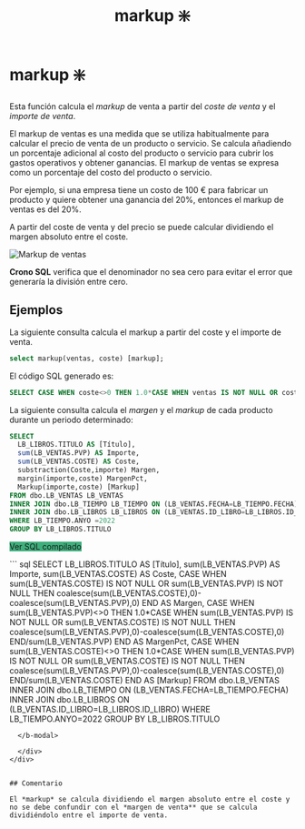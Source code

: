 ﻿---
SidebarGroup: index-math-functions
title: markup ❇️
Autogenerated: true
---

# markup ❇️


Esta función calcula el *markup* de venta a partir del *coste de venta* y el *importe de venta*. 

El markup de ventas es una medida que se utiliza habitualmente para calcular el precio de venta de un producto o servicio. Se calcula añadiendo un porcentaje adicional al costo del producto o servicio para cubrir los gastos operativos y obtener ganancias. El markup de ventas se expresa como un porcentaje del costo del producto o servicio.

Por ejemplo, si una empresa tiene un costo de 100 € para fabricar un producto y quiere obtener una ganancia del 20%, entonces el markup de ventas es del 20%.

A partir del coste de venta y del precio se puede calcular dividiendo el margen absoluto entre el coste.

![Markup de ventas](/images/markup.png)


**Crono SQL** verifica que el denominador no sea cero para evitar el error que generaría la división entre cero.

## Ejemplos

La siguiente consulta calcula el markup a partir del coste y el importe de venta.

<div>

``` sql
select markup(ventas, coste) [markup];
```

El código SQL generado es:

``` sql
SELECT CASE WHEN coste<>0 THEN 1.0*CASE WHEN ventas IS NOT NULL OR coste IS NOT NULL THEN coalesce(ventas,0)-coalesce(coste,0) END/coste END AS [markup]
```
</div>


La siguiente consulta calcula el *margen* y el *markup* de cada producto durante un periodo determinado:

<div class="mt-1 mb-2 row">
  <div class="col-lg-12">

``` sql
SELECT
  LB_LIBROS.TITULO AS [Título],
  sum(LB_VENTAS.PVP) AS Importe,
  sum(LB_VENTAS.COSTE) AS Coste,
  substraction(Coste,importe) Margen,
  margin(importe,coste) MargenPct,
  Markup(importe,coste) [Markup]
FROM dbo.LB_VENTAS LB_VENTAS
INNER JOIN dbo.LB_TIEMPO LB_TIEMPO ON (LB_VENTAS.FECHA=LB_TIEMPO.FECHA)
INNER JOIN dbo.LB_LIBROS LB_LIBROS ON (LB_VENTAS.ID_LIBRO=LB_LIBROS.ID_LIBRO)
WHERE LB_TIEMPO.ANYO =2022
GROUP BY LB_LIBROS.TITULO
```

  <b-button class="float-right btn" size="sm" v-b-modal.modal-2 style="background-color: #3eaf7c">Ver SQL compilado</b-button>

  <b-modal id="modal-2" size="lg" title="Ver SQL compilado" :hide-footer="true" > 
``` sql
SELECT
  LB_LIBROS.TITULO AS [Título],
  sum(LB_VENTAS.PVP) AS Importe,
  sum(LB_VENTAS.COSTE) AS Coste,
  CASE WHEN sum(LB_VENTAS.COSTE) IS NOT NULL OR sum(LB_VENTAS.PVP) IS NOT NULL THEN coalesce(sum(LB_VENTAS.COSTE),0)-coalesce(sum(LB_VENTAS.PVP),0) END AS Margen,
  CASE WHEN sum(LB_VENTAS.PVP)<>0 THEN 1.0*CASE WHEN sum(LB_VENTAS.PVP) IS NOT NULL OR sum(LB_VENTAS.COSTE) IS NOT NULL THEN coalesce(sum(LB_VENTAS.PVP),0)-coalesce(sum(LB_VENTAS.COSTE),0) END/sum(LB_VENTAS.PVP) END AS MargenPct,
  CASE WHEN sum(LB_VENTAS.COSTE)<>0 THEN 1.0*CASE WHEN sum(LB_VENTAS.PVP) IS NOT NULL OR sum(LB_VENTAS.COSTE) IS NOT NULL THEN coalesce(sum(LB_VENTAS.PVP),0)-coalesce(sum(LB_VENTAS.COSTE),0) END/sum(LB_VENTAS.COSTE) END AS [Markup]
FROM dbo.LB_VENTAS
INNER JOIN dbo.LB_TIEMPO ON (LB_VENTAS.FECHA=LB_TIEMPO.FECHA)
INNER JOIN dbo.LB_LIBROS ON (LB_VENTAS.ID_LIBRO=LB_LIBROS.ID_LIBRO)
WHERE LB_TIEMPO.ANYO=2022
GROUP BY LB_LIBROS.TITULO

```
  </b-modal>

  </div>
</div>


## Comentario

El *markup* se calcula dividiendo el margen absoluto entre el coste y no se debe confundir con el *margen de venta** que se calcula dividiéndolo entre el importe de venta.
